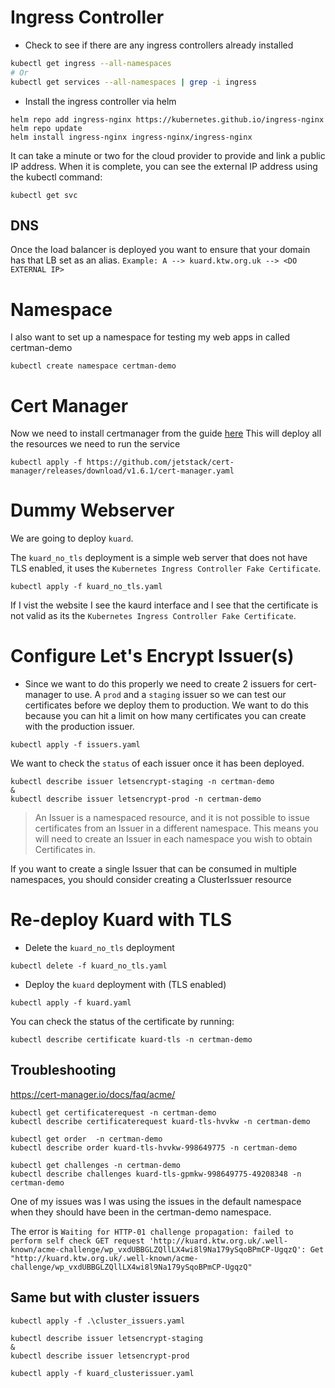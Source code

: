 # Ingress Controller

- Check to see if there are any ingress controllers already installed
```bash
kubectl get ingress --all-namespaces
# Or
kubectl get services --all-namespaces | grep -i ingress
```

- Install the ingress controller via helm
```
helm repo add ingress-nginx https://kubernetes.github.io/ingress-nginx
helm repo update
helm install ingress-nginx ingress-nginx/ingress-nginx
```

It can take a minute or two for the cloud provider to provide and link a public IP address. When it is complete, you can see the external IP address using the kubectl command:

```
kubectl get svc
```


## DNS

Once the load balancer is deployed you want to ensure that your domain has that LB set as an alias. `Example: A --> kuard.ktw.org.uk --> <DO EXTERNAL IP>`

# Namespace
I also want to set up a namespace for testing my web apps in called certman-demo

```
kubectl create namespace certman-demo
```


# Cert Manager
Now we need to install certmanager from the guide [here](https://cert-manager.io/docs/installation/) This will deploy all the resources we need to run the service

```
kubectl apply -f https://github.com/jetstack/cert-manager/releases/download/v1.6.1/cert-manager.yaml
```

# Dummy Webserver

We are going to deploy `kuard`.

The `kuard_no_tls` deployment is a simple web server that does not have TLS enabled, it uses the `Kubernetes Ingress Controller Fake Certificate`.


```
kubectl apply -f kuard_no_tls.yaml
```

If I vist the website I see the kaurd interface and I see that the certificate is not valid as its the `Kubernetes Ingress Controller Fake Certificate`.


# Configure Let's Encrypt Issuer(s)

- Since we want to do this properly we need to create 2 issuers for cert-manager to use. A `prod` and a `staging` issuer so we can test our certificates before we deploy them to production. We want to do this because you can hit a limit on how many certificates you can create with the production issuer.

```
kubectl apply -f issuers.yaml
```

We want to check the `status` of each issuer once it has been deployed.

```
kubectl describe issuer letsencrypt-staging -n certman-demo
&
kubectl describe issuer letsencrypt-prod -n certman-demo
```

> An Issuer is a namespaced resource, and it is not possible to issue certificates from an Issuer in a different namespace. This means you will need to create an Issuer in each namespace you wish to obtain Certificates in.

If you want to create a single Issuer that can be consumed in multiple namespaces, you should consider creating a ClusterIssuer resource

# Re-deploy Kuard with TLS

- Delete the `kuard_no_tls` deployment

```
kubectl delete -f kuard_no_tls.yaml
```

- Deploy the `kuard` deployment with (TLS enabled)

```
kubectl apply -f kuard.yaml
```


You can check the status of the certificate by running:

```
kubectl describe certificate kuard-tls -n certman-demo
```

## Troubleshooting
https://cert-manager.io/docs/faq/acme/

```
kubectl get certificaterequest -n certman-demo
kubectl describe certificaterequest kuard-tls-hvvkw -n certman-demo

kubectl get order  -n certman-demo
kubectl describe order kuard-tls-hvvkw-998649775 -n certman-demo

kubectl get challenges -n certman-demo
kubectl describe challenges kuard-tls-gpmkw-998649775-49208348 -n certman-demo

```

One of my issues was I was using the issues in the default namespace when they should have been in the certman-demo namespace.

The error is `Waiting for HTTP-01 challenge propagation: failed to perform self check GET request 'http://kuard.ktw.org.uk/.well-known/acme-challenge/wp_vxdUBBGLZQllLX4wi8l9Na179ySqoBPmCP-UgqzQ': Get "http://kuard.ktw.org.uk/.well-known/acme-challenge/wp_vxdUBBGLZQllLX4wi8l9Na179ySqoBPmCP-UgqzQ"`



## Same but with cluster issuers

```
kubectl apply -f .\cluster_issuers.yaml
```

```
kubectl describe issuer letsencrypt-staging
&
kubectl describe issuer letsencrypt-prod
```


```
kubectl apply -f kuard_clusterissuer.yaml
```

